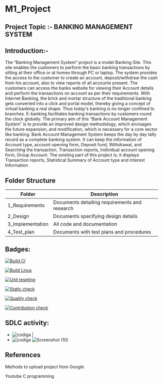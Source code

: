 # M1_Project

## Project Topic :- BANKING MANAGEMENT SYSTEM

## Introduction:-

The “Banking Management System” project is a model Banking Site. This site enables the customers to perform the basic banking transactions by sitting at their office or at homes through PC or laptop. The system provides the access to the customer to create an account, deposit/withdraw the cash from his account, also to view reports of all accounts present. The customers can access the banks website for viewing their Account details and perform the transactions on account as per their requirements. With Internet Banking, the brick and mortar structure of the traditional banking gets converted into a click and portal model, thereby giving a concept of virtual banking a real shape. Thus today's banking is no longer confined to branches. E-banking facilitates banking transactions by customers round the clock globally. The primary aim of this “Bank Account Management System” is to provide an improved design methodology, which envisages the future expansion, and modification, which is necessary for a core sector like banking.
Bank Account Management System keeps the day by day tally record as a complete banking system. It can keep the information of Account type, account opening form, Deposit fund, Withdrawal, and Searching the transaction, Transaction reports, Individual account opening form, Group Account. The existing part of this project is; it displays Transaction reports, Statistical Summary of Account type and Interest Information
 

## Folder Structure

| Folder | Description |
| --------- | ----------- |
| 1_Requirements | Documents detailing requirements and research |
| 2_Design | Documents specifying design details |
| 3_Implementation | All code and documentation |
| 4_Test_plan |	Documents with test plans and procedures |

## Badges:

[![Build CI](https://github.com/11801854/M1_Project/actions/workflows/BuildCI.yml/badge.svg)](https://github.com/11801854/M1_Project/actions/workflows/BuildCI.yml)

[![Build Linux](https://github.com/11801854/M1_Project/actions/workflows/Build%20Linux.yml/badge.svg)](https://github.com/11801854/M1_Project/actions/workflows/Build%20Linux.yml)

[![Unit teseting](https://github.com/11801854/M1_Project/actions/workflows/Unit%20testing.yml/badge.svg)](https://github.com/11801854/M1_Project/actions/workflows/Unit%20testing.yml)

[![Static check](https://github.com/11801854/M1_Project/actions/workflows/Static%20check.yml/badge.svg)](https://github.com/11801854/M1_Project/actions/workflows/Static%20check.yml)

[![Quality check](https://github.com/11801854/M1_Project/actions/workflows/Quality%20check.yml/badge.svg)](https://github.com/11801854/M1_Project/actions/workflows/Quality%20check.yml)

[![Contribution check](https://github.com/11801854/M1_Project/actions/workflows/Contibution%20check.yml/badge.svg)](https://github.com/11801854/M1_Project/actions/workflows/Contibution%20check.yml)


## SDLC activity:
* ![codiga](https://api.codiga.io/project/32193/score/svg)                                                                  |
* ![codiga](https://api.codiga.io/project/32193/status/svg)
![Screenshot (10)](https://user-images.githubusercontent.com/62783715/160656042-9fe43dc8-8747-4c82-bbb5-2834c5aade6d.png)

## References
Methods to upload project from Google 

Youtube C programming




